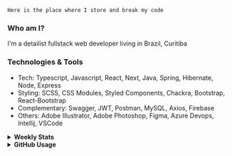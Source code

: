 ```
Here is the place where I store and break my code
```
### Who am I?
I'm a detailist fullstack web developer living in Brazil, Curitiba

### Technologies & Tools
- Tech: Typescript, Javascript, React, Next, Java, Spring, Hibernate, Node, Express
- Styling: SCSS, CSS Modules, Styled Components, Chackra, Bootstrap, React-Bootstrap
- Complementary: Swagger, JWT, Postman, MySQL, Axios, Firebase
- Others: Adobe Illustrator, Adobe Photoshop, Figma, Azure Devops, Intellij, VSCode

<details>
  <summary><b> Weekly Stats</b></summary>
<!--START_SECTION:waka-->

```text
TypeScript       27 hrs 2 mins   █████████████░░░░░░░░░░░░   51.46 %
CSS              17 hrs 36 mins  ████████▒░░░░░░░░░░░░░░░░   33.52 %
JavaScript       5 hrs 2 mins    ██▒░░░░░░░░░░░░░░░░░░░░░░   09.60 %
Docker           46 mins         ▒░░░░░░░░░░░░░░░░░░░░░░░░   01.47 %
Other            38 mins         ▒░░░░░░░░░░░░░░░░░░░░░░░░   01.21 %
```

<!--END_SECTION:waka-->
</details>

<details>
  <summary><b> GitHub Usage</b></summary>
  
[![Top Langs](https://github-readme-stats.vercel.app/api/top-langs/?username=gxlpes&&langs_count=9&layout=compact)](https://github.com/anuraghazra/github-readme-stats)

</details>
